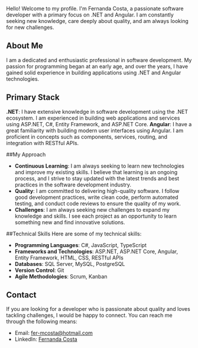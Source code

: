 Hello! Welcome to my profile. I'm Fernanda Costa, a passionate software developer with a primary focus on .NET and Angular. I am constantly seeking new knowledge, care deeply about quality, and am always looking for new challenges.

## About Me
I am a dedicated and enthusiastic professional in software development. My passion for programming began at an early age, and over the years, I have gained solid experience in building applications using .NET and Angular technologies.

## Primary Stack
**.NET**: I have extensive knowledge in software development using the .NET ecosystem. I am experienced in building web applications and services using ASP.NET, C#, Entity Framework, and ASP.NET Core.
**Angular**: I have a great familiarity with building modern user interfaces using Angular. I am proficient in concepts such as components, services, routing, and integration with RESTful APIs.

##My Approach
- **Continuous Learning**: I am always seeking to learn new technologies and improve my existing skills. I believe that learning is an ongoing process, and I strive to stay updated with the latest trends and best practices in the software development industry.
- **Quality**: I am committed to delivering high-quality software. I follow good development practices, write clean code, perform automated testing, and conduct code reviews to ensure the quality of my work.
- **Challenges**: I am always seeking new challenges to expand my knowledge and skills. I see each project as an opportunity to learn something new and find innovative solutions.

##Technical Skills
Here are some of my technical skills:

- **Programming Languages**: C#, JavaScript, TypeScript
- **Frameworks and Technologies**: ASP.NET, ASP.NET Core, Angular, Entity Framework, HTML, CSS, RESTful APIs
- **Databases**: SQL Server, MySQL, PostgreSQL
- **Version Control**: Git
- **Agile Methodologies**: Scrum, Kanban

## Contact
If you are looking for a developer who is passionate about quality and loves tackling challenges, I would be happy to connect. You can reach me through the following means:

- Email: fer-mcosta@hotmail.com
- LinkedIn: [Fernanda Costa](https://www.linkedin.com/in/fernanda-moraes-costa/)

